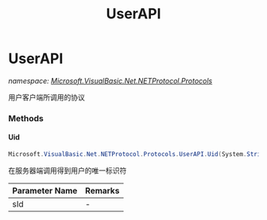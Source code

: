 ﻿---
title: UserAPI
---

# UserAPI
_namespace: [Microsoft.VisualBasic.Net.NETProtocol.Protocols](N-Microsoft.VisualBasic.Net.NETProtocol.Protocols.html)_

用户客户端所调用的协议



### Methods

#### Uid
```csharp
Microsoft.VisualBasic.Net.NETProtocol.Protocols.UserAPI.Uid(System.String)
```
在服务器端调用得到用户的唯一标识符

|Parameter Name|Remarks|
|--------------|-------|
|sId|-|



